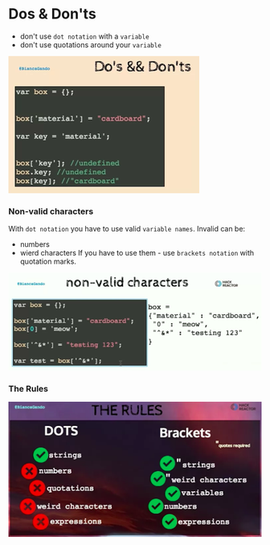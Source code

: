 # Dos & Don'ts

* don't use `dot notation` with a `variable`
* don't use quotations around your `variable`

![dos-donts](../dos-donts.png)

### Non-valid characters 

With `dot notation` you have to use valid `variable names`. Invalid can be:
* numbers
* wierd characters
If you have to use them - use `brackets notation` with quotation marks. 

![non-valid-characters](../non-valid-characters.png)

### The Rules

![the-rules](../the-rules.png)
